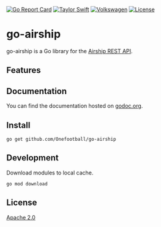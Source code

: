 [![Go Report Card](https://goreportcard.com/badge/github.com/Onefootball/go-airship)](https://goreportcard.com/report/github.com/Onefootball/go-airship)
[![Taylor Swift](https://img.shields.io/badge/secured%20by-taylor%20swift-brightgreen.svg)](https://twitter.com/SwiftOnSecurity)
[![Volkswagen](https://auchenberg.github.io/volkswagen/volkswargen_ci.svg?v=1)](https://github.com/auchenberg/volkswagen)
[![License](https://img.shields.io/badge/License-Apache%202.0-blue.svg)](https://opensource.org/licenses/Apache-2.0)

# go-airship

go-airship is a Go library for the [Airship REST API](https://docs.airship.com/api/ua/#introduction).

## Features

## Documentation

You can find the documentation hosted on [godoc.org](https://godoc.org/github.com/Onefootball/go-airship).

## Install

```
go get github.com/Onefootball/go-airship
```

## Development

Download modules to local cache.

```
go mod download
```

## License
[Apache 2.0](/LICENSE)
